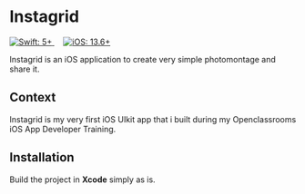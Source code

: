 # Instagrid

<p align="left">
    <a href="https://swift.org/">
        <img src="https://img.shields.io/badge/Swift-5+-F05138?color=blue&labelColor=303840" alt="Swift: 5+">
    </a>
    &nbsp; &nbsp;
    <a href="https://www.apple.com/ios/">
        <img src="https://img.shields.io/badge/iOS-13.6+-007AFF?labelColor=303840" alt="iOS: 13.6+">
    </a> 
</p>

Instagrid is an iOS application to create very simple photomontage and share it.

## Context
Instagrid is my very first iOS UIkit app that i built during my Openclassrooms iOS App Developer Training.

## Installation
Build the project in **Xcode** simply as is.
